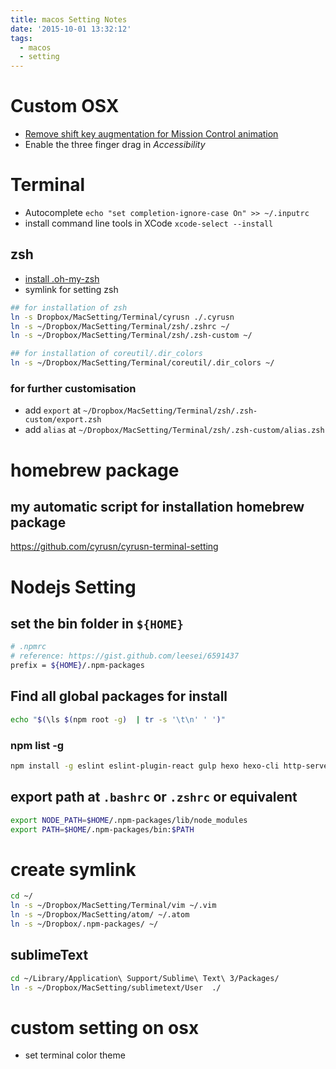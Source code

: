 ```yaml
---
title: macos Setting Notes
date: '2015-10-01 13:32:12'
tags:
  - macos
  - setting
---
```


# Custom OSX

- [Remove shift key augmentation for Mission Control animation](http://apple.stackexchange.com/questions/66433/remove-shift-key-augmentation-for-mission-control-animation#answer-115698)
- Enable the three finger drag in _Accessibility_

# Terminal

- Autocomplete `echo "set completion-ignore-case On" >> ~/.inputrc`
- install command line tools in XCode `xcode-select --install`

## zsh

- [install .oh-my-zsh](https://github.com/robbyrussell/oh-my-zsh)
- symlink for setting zsh

```sh
## for installation of zsh
ln -s Dropbox/MacSetting/Terminal/cyrusn ./.cyrusn
ln -s ~/Dropbox/MacSetting/Terminal/zsh/.zshrc ~/
ln -s ~/Dropbox/MacSetting/Terminal/zsh/.zsh-custom ~/

## for installation of coreutil/.dir_colors
ln -s ~/Dropbox/MacSetting/Terminal/coreutil/.dir_colors ~/
```

### for further customisation

- add `export` at `~/Dropbox/MacSetting/Terminal/zsh/.zsh-custom/export.zsh`
- add `alias` at `~/Dropbox/MacSetting/Terminal/zsh/.zsh-custom/alias.zsh`

# homebrew package

## my automatic script for installation homebrew package

<https://github.com/cyrusn/cyrusn-terminal-setting>

# Nodejs Setting

## set the bin folder in `${HOME}`

```sh
# .npmrc
# reference: https://gist.github.com/leesei/6591437
prefix = ${HOME}/.npm-packages
```

## Find all global packages for install

```sh
echo "$(\ls $(npm root -g)  | tr -s '\t\n' ' ')"
```

### npm list -g

```sh
npm install -g eslint eslint-plugin-react gulp hexo hexo-cli http-server jshint jsxhint lodash node-gyp nodemon
```

## export path at `.bashrc` or `.zshrc` or equivalent

```sh
export NODE_PATH=$HOME/.npm-packages/lib/node_modules
export PATH=$HOME/.npm-packages/bin:$PATH
```

# create symlink

```sh
cd ~/
ln -s ~/Dropbox/MacSetting/Terminal/vim ~/.vim
ln -s ~/Dropbox/MacSetting/atom/ ~/.atom
ln -s ~/Dropbox/.npm-packages/ ~/
```

## sublimeText

```sh
cd ~/Library/Application\ Support/Sublime\ Text\ 3/Packages/
ln -s ~/Dropbox/MacSetting/sublimetext/User  ./
```

# custom setting on osx

- set terminal color theme
